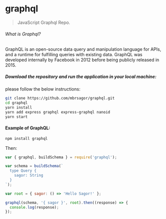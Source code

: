 # graphql
> JavaScript Graphql Repo.

###### What is Graphql?
GraphQL is an open-source data query and manipulation language for APIs, and a runtime for fulfilling queries with existing data. GraphQL was developed internally by Facebook in 2012 before being publicly released in 2015.

##### Download the repository and run the application in your local machine:
please follow the below instructions:

```bash
git clone https://github.com/mbrsagor/graphql.git
cd graphql
yarn install
yarn add express graphql express-graphql nanoid
yarn start
```

#### Example of GraphQL:

```bash
npm install graphql
```
Then:
```javascript
var { graphql, buildSchema } = require('graphql');

var schema = buildSchema(`
  type Query {
    sagor: String
  }
`);

var root = { sagor: () => 'Hello Sagor!' };

graphql(schema, '{ sagor }', root).then((response) => {
  console.log(response);
});
```
